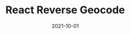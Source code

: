 ---
title: "React Reverse Geocode"
url: "https://github.com/devkosta/reverse-geocode"
date: "2021-10-01" 
---